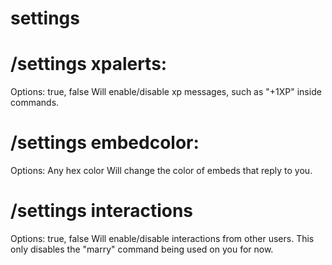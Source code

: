 # settings

# /settings xpalerts:
Options: true, false
Will enable/disable xp messages, such as "+1XP" inside commands.

# /settings embedcolor:
Options: Any hex color
Will change the color of embeds that reply to you.

# /settings interactions
Options: true, false
Will enable/disable interactions from other users. This only disables the "marry" command being used on you for now.